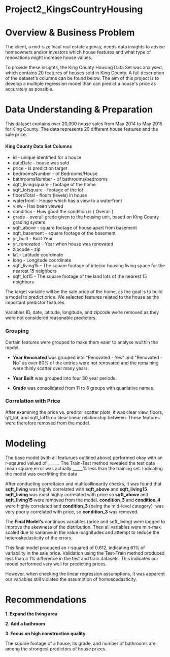 # Project2_KingsCountryHousing

# Overview & Business Problem 

The client, a mid-size local real estate agency, needs data insights to advise homeowners and/or investors which house features and what type of renovations might increase house values.

To provide these insights, the King County Housing Data Set was analysed, which contains 20 features of houses sold in King County. A full description of the dataset's columns can be found below. The aim of this project is to develop a multiple regression model than can predict a house's price as accurately as possible.

# Data Understanding & Preparation
This dataset contains over 20,000 house sales from May 2014 to May 2015 for King County. The data represents 20 different house features and the sale price.

####  King County Data Set Columns
* id - unique identified for a house
* dateDate - house was sold
* price - is prediction target
* bedroomsNumber - of Bedrooms/House
* bathroomsNumber - of bathrooms/bedrooms
* sqft_livingsquare - footage of the home
* sqft_lotsquare - footage of the lot
* floorsTotal - floors (levels) in house
* waterfront - House which has a view to a waterfront
* view - Has been viewed
* condition - How good the condition is ( Overall )
* grade - overall grade given to the housing unit, based on King County grading system
* sqft_above - square footage of house apart from basement
* sqft_basement - square footage of the basement
* yr_built - Built Year
* yr_renovated - Year when house was renovated
* zipcode - zip
* lat - Latitude coordinate
* long - Longitude coordinate
* sqft_living15 - The square footage of interior housing living space for the nearest 15 neighbors
* sqft_lot15 - The square footage of the land lots of the nearest 15 neighbors


The target variable will be the sale price of the home, as the goal is to build a model to predict price. We selected features related to the house as the important predictor features.


Variables ID, date, latitude, longitude, and zipcode we’re removed as they were not considered reasonable predictors.


### Grouping 

Certain features were grouped to make them eaier to analyse wuithin the model. 

* **Year Renovated** was grouped into "Renovated - Yes" and "Renovated - No" as over 80% of the entries were not renovated and the remaining were thinly scatter over many years.  

* **Year Built** was grouped into four 30 year periods. 

* **Grade** was consolidated from 11 to 6 groups with quanlative names. 



### Correlation with Price 

After examining the price vs. preditor scatter plots, it was clear view, floors, qft_lot, and sqft_lot15 no clear linear relationship between. These features were therefore removed from the model. 

# Modeling

The base model (with all featurues outlined above) performed okay with an r-sqaured valued of _____. The Train-Test method revealed the test data mean square error  was actually _____% less than the training set. Indicating the model was overfitting the data

After conducting correltaion and multicollinearity checks, it was found that **sqft_living** was highly correlated with **sqft_above** and **sqft_living15**. **sqft_living**  was most highly correlated with price so **sqft_above** and **sqft_living15** were removed from the model. **condition_3** and **condition_4** were highly correlated and  **condition_3** (being the mid-level category）was very poorly correlated with price, so **condition_3** was removed. 

The **Final Model's** continuos variables (price and sqft_living) were logged to improve the skewness of the distribution. Then all variables were min-max scaled due to varianve in the value magnitudes and attempt to reduce the heteroskedasticity of the errors. 

This final model produced an r-squared of 0.612, indicating 61% of variability in the sale price. Validation using the Test-Train method produced less than a 1% difference in the test and train datasets. This indicates our model performed very well for predicting prices. 

However, when checking the linear regression assumptions, it was apparent our variables still violated the assumption of homoscedasticity.


# Recommendations 

**1. Expand the living area**

**2. Add a bathroom**

**3. Focus on high construction quality**

The square footage of a house, its grade, and number of bathrooms are among the strongest predictors of house prices.






